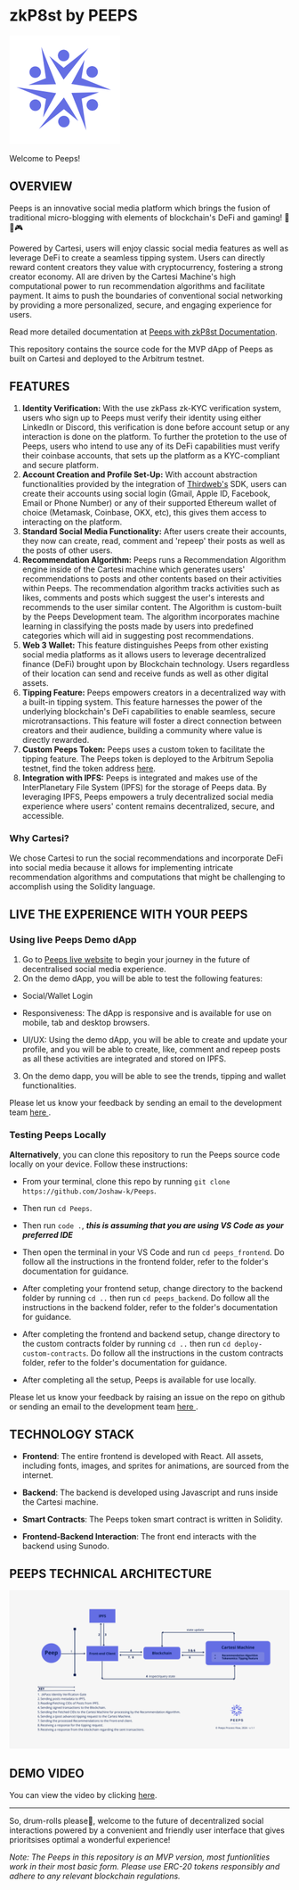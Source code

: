 # zkP8st by PEEPS

![Image](./readme_images/Peeps-small.png)

Welcome to Peeps!

## OVERVIEW

Peeps is an innovative social media platform which brings the fusion of traditional micro-blogging with elements of blockchain's DeFi and gaming! 💬💼🎮

Powered by Cartesi, users will enjoy classic social media features as well as leverage DeFi to create a seamless tipping system. Users can directly reward content creators they value with cryptocurrency, fostering a strong creator economy. All are driven by the Cartesi Machine's high computational power to run recommendation algorithms and facilitate payment. It aims to push the boundaries of conventional social networking by providing a more personalized, secure, and engaging experience for users.

Read more detailed documentation at [Peeps with zkP8st Documentation](https://peeps-docs.vercel.app/).

This repository contains the source code for the MVP dApp of Peeps as built on Cartesi and deployed to the Arbitrum testnet.

## FEATURES

1. **Identity Verification:** With the use zkPass zk-KYC verification system, users who sign up to Peeps must verify their identity using either LinkedIn or Discord, this verification is done before account setup or any interaction is done on the platform. To further the protetion to the use of Peeps, users who intend to use any of its DeFi capabilities must verify their coinbase accounts, that sets up the platform as a KYC-compliant and secure platform.
2. **Account Creation and Profile Set-Up:** With account abstraction functionalities provided by the integration of [Thirdweb's](https://portal.thirdweb.com/connect/sign-in/overview) SDK, users can create their accounts using social login (Gmail, Apple ID, Facebook, Email or Phone Number) or any of their supported Ethereum wallet of choice (Metamask, Coinbase, OKX, etc), this gives them access to interacting on the platform.
3. **Standard Social Media Functionality:** After users create their accounts, they now can create, read, comment and 'repeep' their posts as well as the posts of other users.
4. **Recommendation Algorithm:** Peeps runs a Recommendation Algorithm engine inside of the Cartesi machine which generates users' recommendations to posts and other contents based on their activities within Peeps. The recommendation algorithm tracks activities such as likes, comments and posts which suggest the user's interests and recommends to the user similar content. The Algorithm is custom-built by the Peeps Development team. The algorithm incorporates machine learning in classifying the posts made by users into predefined categories which will aid in suggesting post recommendations.
5. **Web 3 Wallet:** This feature distinguishes Peeps from other existing social media platforms as it allows users to leverage decentralized finance (DeFi) brought upon by Blockchain technology. Users regardless of their location can send and receive funds as well as other digital assets.
6. **Tipping Feature:** Peeps empowers creators in a decentralized way with a built-in tipping system. This feature harnesses the power of the underlying blockchain's DeFi capabilities to enable seamless, secure microtransactions. This feature will foster a direct connection between creators and their audience, building a community where value is directly rewarded.
7. **Custom Peeps Token:** Peeps uses a custom token to facilitate the tipping feature. The Peeps token is deployed to the Arbitrum Sepolia testnet, find the token address [here](https://sepolia.arbiscan.io/token/0x952949596423e916c5befaa050afd8b443e0d2c0).
8. **Integration with IPFS:** Peeps is integrated and makes use of the InterPlanetary File System (IPFS) for the storage of Peeps data. By leveraging IPFS, Peeps empowers a truly decentralized social media experience where users' content remains decentralized, secure, and accessible.

### Why Cartesi?

We chose Cartesi to run the social recommendations and incorporate DeFi into social media because it allows for implementing intricate recommendation algorithms and computations that might be challenging to accomplish using the Solidity language.

## LIVE THE EXPERIENCE WITH YOUR PEEPS

### Using live Peeps Demo dApp

1. Go to [Peeps live website](https://peeps-dev.vercel.app) to begin your journey in the future of decentralised social media experience.
2. On the demo dApp, you will be able to test the following features: 

- Social/Wallet Login

- Responsiveness: The dApp is responsive and is available for use on mobile, tab and desktop browsers.

- UI/UX: Using the demo dApp, you will be able to create and update your profile, and you will be able to create, like, comment and repeep posts as all these activities are integrated and stored on IPFS.

3. On the demo dapp, you will be able to see the trends, tipping and wallet functionalities.

Please let us know your feedback by sending an email to the development team <a href= "mailto: summitlabs.io@gmail.com"> here </a>.

### Testing Peeps Locally

**Alternatively**, you can clone this repository to run the Peeps source code locally on your device. Follow these instructions:

- From your terminal, clone this repo by running `git clone https://github.com/Joshaw-k/Peeps`.

- Then run `cd Peeps`.

- Then run `code .`, ***this is assuming that you are using VS Code as your preferred IDE***

- Then open the terminal in your VS Code and run `cd peeps_frontend`. Do follow all the instructions in the frontend folder, refer to the folder's documentation for guidance.

- After completing your frontend setup, change directory to the backend folder by running `cd ..` then run `cd peeps_backend`. Do follow all the instructions in the backend folder, refer to the folder's documentation for guidance.

- After completing the frontend and backend setup, change directory to the custom contracts folder by running `cd ..` then run `cd deploy-custom-contracts`. Do follow all the instructions in the custom contracts folder, refer to the folder's documentation for guidance.

- After completing all the setup, Peeps is available for use locally.

Please let us know your feedback by raising an issue on the repo on github or sending an email to the development team <a href= "mailto: summitlabs.io@gmail.com"> here </a>.

## TECHNOLOGY STACK

- **Frontend**: The entire frontend is developed with React. All assets, including fonts, images, and sprites for animations, are sourced from the internet.

- **Backend**: The backend is developed using Javascript and runs inside the Cartesi machine.

- **Smart Contracts**: The Peeps token smart contract is written in Solidity.

- **Frontend-Backend Interaction**: The front end interacts with the backend using Sunodo.

## PEEPS TECHNICAL ARCHITECTURE

![Image](./readme_images/Peeps-architecture.png)

## DEMO VIDEO

You can view the video by clicking [here](https://youtu.be/I-1j_p4fSoU).

---

So, drum-rolls please🥁, welcome to the future of decentralized social interactions powered by a convenient and friendly user interface that gives prioritsises optimal a wonderful experience!

*Note: The Peeps in this repository is an MVP version, most funtionlities work in their most basic form. Please use ERC-20 tokens responsibly and adhere to any relevant blockchain regulations.*